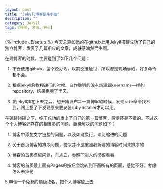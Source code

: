 ```yaml
---
layout: post
title: "Jekyll博客使用小结"
description: ""
category: Jekyll
tags: [经验, 总结, 开心]
---
```

{% include JB/setup %}
今天总算如愿的在github上用Jekyll搭建成功了自己的独立博客，发表了几篇相应的文章，成就感油然而生啊。

在建博客的时候，主要碰到了如下几个问题：

1. 不会使用github，这个没办法，以前没接触过，所以都是现场学的，好多命令都不会。

2. 根据jekyll的教程进行的时候，自作聪明的没有新建跟username一样的repository，结果倒腾了半天。

3. 把jekyll挂在上去之后，想开始发布第一篇博客的时候，发现rake命令找不到，网上搜了下发现原来要安装rubyinstaller才可以用。

在磕磕碰碰之下，终于成功的发出了自己的第一篇博客，感觉还是不错的。不过这个个人博客还存在的相当多的问题，亟待解决的问题如下：

1. 博客中添加文字链接的问题，以及如何换行，如何缩进的问题

2. 关于首页博客的排序问题，貌似并不是按照我新建的博客时间来排序的

3. 博客的首页模板问题，有点丑，参照下别人的模板看看

4. 博客的首页最上面有Pages的按钮会跳转到下面所有的页面，感觉不好，考虑怎么去掉他

5.申请一个免费的顶级域名，把个人博客放上去